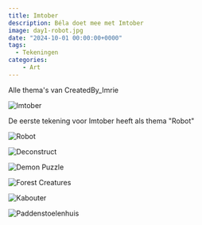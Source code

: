 ```yaml
---
title: Imtober
description: Béla doet mee met Imtober
image: day1-robot.jpg
date: "2024-10-01 00:00:00+0000"
tags:
  - Tekeningen
categories:
    - Art
---
```



Alle thema's van CreatedBy_Imrie

![](/posts/imtober/imtober-chart.jfif "Imtober")

De eerste tekening voor Imtober heeft als thema "Robot"

![](/posts/imtober/day1-robot.jpg "Robot")

![](/posts/imtober/deconstruct.jpg "Deconstruct")

![](/posts/imtober/demon-puzzle.jpg "Demon Puzzle")

![](/posts/imtober/forest-creatures.GIF "Forest Creatures")

![](/posts/imtober/kabouter.jpg "Kabouter")

![](/posts/imtober/paddenstoelenhuis.jpg "Paddenstoelenhuis")
